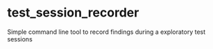 # test_session_recorder
Simple command line tool to record findings during a exploratory test sessions


